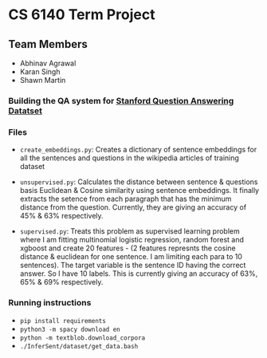 # CS 6140 Term Project

## Team Members
- Abhinav Agrawal
- Karan Singh
- Shawn Martin

### Building the QA system for [Stanford Question Answering Datatset](https://rajpurkar.github.io/SQuAD-explorer/)

### Files
- `create_embeddings.py`:  Creates a dictionary of sentence embeddings for all the sentences and questions in the wikipedia articles of training dataset

- `unsupervised.py`:  Calculates the distance between sentence & questions basis Euclidean & Cosine similarity using sentence embeddings. It finally extracts the setence from each paragraph that has the minimum distance from the question. Currently, they are giving an accuracy of 45% & 63% respectively.

- `supervised.py`: Treats this problem as supervised learning problem where I am fitting multinomial logistic regression, random forest and xgboost and create 20 features - (2 features represnts the cosine distance & euclidean for one sentence. I am limiting each para to 10 sentences). The target variable is the sentence ID having the correct answer. So I have 10 labels. This is currently giving an accuracy of 63%, 65% & 69% respectively.

### Running instructions

- `pip install requirements`
- `python3 -m spacy download en`
- `python -m textblob.download_corpora`
- `./InferSent/dataset/get_data.bash`

